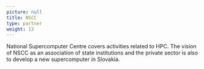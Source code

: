 ```yaml
---
picture: null
title: NSCC
type: partner
weight: 13
---
```


National Supercomputer Centre covers activities related to HPC. The vision of NSCC as an association of state institutions and the private sector is also to develop a new supercomputer in Slovakia.